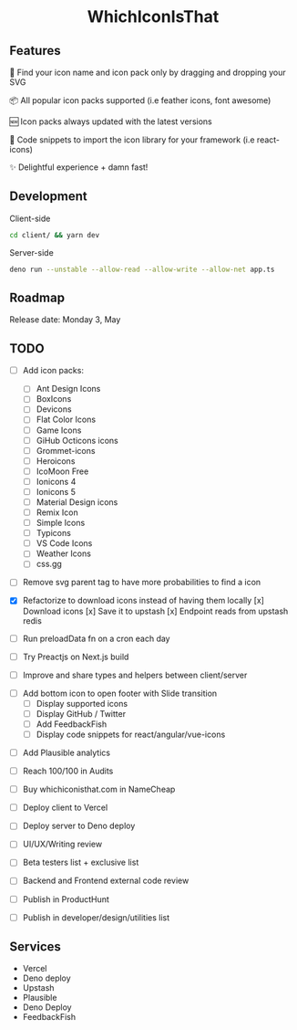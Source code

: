 <div align="center">
  <h1>WhichIconIsThat</h1>
</div>

## Features

🔎 Find your icon name and icon pack only by dragging and dropping your SVG

📦 All popular icon packs supported (i.e feather icons, font awesome)

🆕 Icon packs always updated with the latest versions

📎 Code snippets to import the icon library for your framework (i.e react-icons)

✨ Delightful experience + damn fast!

## Development

Client-side

```bash
cd client/ && yarn dev
```

Server-side

```bash
deno run --unstable --allow-read --allow-write --allow-net app.ts
```

## Roadmap

Release date: Monday 3, May

## TODO

- [ ] Add icon packs:

  - [ ] Ant Design Icons
  - [ ] BoxIcons
  - [ ] Devicons
  - [ ] Flat Color Icons
  - [ ] Game Icons
  - [ ] GiHub Octicons icons
  - [ ] Grommet-icons
  - [ ] Heroicons
  - [ ] IcoMoon Free
  - [ ] Ionicons 4
  - [ ] Ionicons 5
  - [ ] Material Design icons
  - [ ] Remix Icon
  - [ ] Simple Icons
  - [ ] Typicons
  - [ ] VS Code Icons
  - [ ] Weather Icons
  - [ ] css.gg

- [ ] Remove svg parent tag to have more probabilities to find a icon

* [x] Refactorize to download icons instead of having them locally
      [x] Download icons
      [x] Save it to upstash
      [x] Endpoint reads from upstash redis

- [ ] Run preloadData fn on a cron each day

* [ ] Try Preactjs on Next.js build

- [ ] Improve and share types and helpers between client/server

* [ ] Add bottom icon to open footer with Slide transition
  - [ ] Display supported icons
  - [ ] Display GitHub / Twitter
  - [ ] Add FeedbackFish
  - [ ] Display code snippets for react/angular/vue-icons

- [ ] Add Plausible analytics

* [ ] Reach 100/100 in Audits

- [ ] Buy whichiconisthat.com in NameCheap

* [ ] Deploy client to Vercel

- [ ] Deploy server to Deno deploy

* [ ] UI/UX/Writing review

- [ ] Beta testers list + exclusive list

* [ ] Backend and Frontend external code review

- [ ] Publish in ProductHunt

* [ ] Publish in developer/design/utilities list

## Services

- Vercel
- Deno deploy
- Upstash
- Plausible
- Deno Deploy
- FeedbackFish

